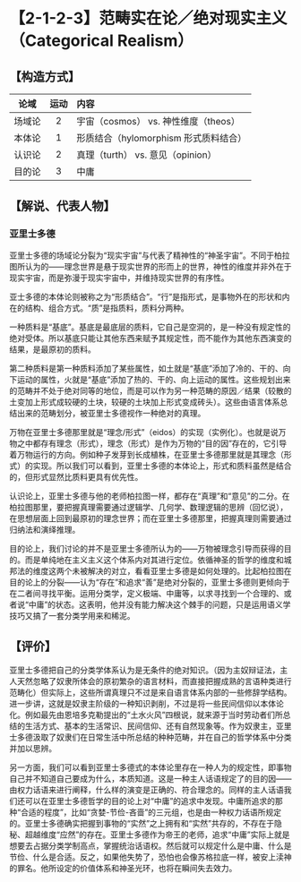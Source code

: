 # 【2-1-2-3】范畴实在论／绝对现实主义（Categorical Realism）

## 【构造方式】
|  论域  | 运动 | 内容                     |
| :----: | :--: | :----------------------- |
| 场域论 | 2   |  宇宙（cosmos） vs. 神性维度（theos）  |
| 本体论 | 1   |   形质结合（hylomorphism 形式质料结合）   |
| 认识论 | 2   | 真理（turth） vs. 意见（opinion） |
| 目的论 |  3  | 中庸 |

## 【解说、代表人物】
### 亚里士多德
亚里士多德的场域论分裂为“现实宇宙”与代表了精神性的“神圣宇宙”。不同于柏拉图所认为的——理念世界是悬于现实世界的形而上的世界，神性的维度并非外在于现实宇宙，而是弥漫于现实宇宙中，并维持现实世界的有序性。

亚士多德的本体论则被称之为“形质结合”。“行”是指形式，是事物外在的形状和内在的结构、组合方式。“质”是指质料，质料分两种。

一种质料是“基底”。基底是最底层的质料，它自己是空洞的，是一种没有规定性的绝对受体。所以基底只能让其他东西来赋予其规定性，而不能作为其他东西演变的结果，是最原初的质料。

第二种质料是第一种质料添加了某些属性，如土就是“基底”添加了冷的、干的、向下运动的属性，火就是“基底”添加了热的、干的、向上运动的属性。这些规划出来的范畴并不处于绝对同等的地位，而是可以作为另一种范畴的原因／结果（较散的土变加上形式成较硬的土块，较硬的土块加上形式变成砖头）。这些由语言体系总结出来的范畴划分，被亚里士多德视作一种绝对的真理。

万物在亚里士多德那里就是“理念/形式”（eidos）的实现（实例化）。也就是说万物之中都存有理念（形式），理念（形式）是作为万物的“目的因”存在的，它引导着万物运行的方向。例如种子发芽到长成植株，在亚里士多德那里就是其理念（形式）的实现。所以我们可以看到，亚里士多德的本体论上，形式和质料虽然是结合的，但形式显然比质料更具有优先性。

认识论上，亚里士多德与他的老师柏拉图一样，都存在“真理”和“意见”的二分。在柏拉图那里，要把握真理需要通过逻辑学、几何学、数理逻辑的思辨（回忆说），在思想层面上回到最原初的理念世界；而在亚里士多德那里，把握真理则需要通过归纳法和演绎推理。

目的论上，我们讨论的并不是亚里士多德所认为的——万物被理念引导而获得的目的。而是单纯地在主义主义这个体系内对其进行定位。依循神圣的哲学的维度和城邦法的维度这两个未被解决的对立，看看亚里士多德是如何处理的。比起柏拉图在目的论上的分裂——认为“存在”和追求“善”是绝对分裂的，亚里士多德则更倾向于在二者间寻找平衡。运用分类学，定义极端、中庸等，以求寻找到一个合理的、或者说“中庸”的状态。这表明，他并没有能力解决这个棘手的问题，只是运用语义学技巧又搞了一套分类学用来和稀泥。
## 【评价】

亚里士多德把自己的分类学体系认为是无条件的绝对知识。（因为主奴辩证法，主人天然忽略了奴隶所体会的原初繁杂的语言材料，而直接把握成熟的言语种类进行范畴化）但实际上，这些所谓真理只不过是来自语言体系内部的一些修辞学结构。进一步讲，这就是奴隶主阶级的一种知识剥削，不过是将一些民间信仰以本体论化。例如最先由恩培多克勒提出的“土水火风”四根说，就来源于当时劳动者们所总结的生活方式、基本的生活常识、民间信仰、还有自然现象等。作为奴隶主，亚里士多德汲取了奴隶们在日常生活中所总结的种种范畴，并在自己的哲学体系中分类并加以思辨。

另一方面，我们可以看到亚里士多德式的本体论里存在一种人为的规定性，即事物自己并不知道自己要成为什么，本质知道。这是一种主人话语规定了的目的因——由权力话语来进行阐释，什么样的演变是正确的、符合理念的。同样的主人话语我们还可以在亚里士多德哲学的目的论上对“中庸”的追求中发现。中庸所追求的那种“合适的程度”，比如“贪婪-节俭-吝啬”的三元组，也是由一种权力话语所规定的。亚里士多德确实把握到事物的“实然”之上拥有和“实然”共存的，不存在于隐秘、超越维度“应然”的存在。亚里士多德作为帝王的老师，追求“中庸”实际上就是想要去占据分类学制高点，掌握统治话语权。然后就可以规定什么是中庸、什么是节俭、什么是合适。反之，如果他失势了，恐怕也会像苏格拉底一样，被安上渎神的罪名。他所设定的价值体系和神圣光环，也将在瞬间失去效力。

